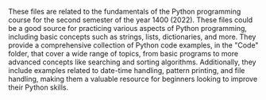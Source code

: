 These files are related to the fundamentals of the Python programming course for the second semester of the year 1400 (2022). These files could be a good source for practicing various aspects of Python programming, including basic concepts such as strings, lists, dictionaries, and more. They provide a comprehensive collection of Python code examples, in the "Code" folder, that cover a wide range of topics, from basic programs to more advanced concepts like searching and sorting algorithms. Additionally, they include examples related to date-time handling, pattern printing, and file handling, making them a valuable resource for beginners looking to improve their Python skills.
